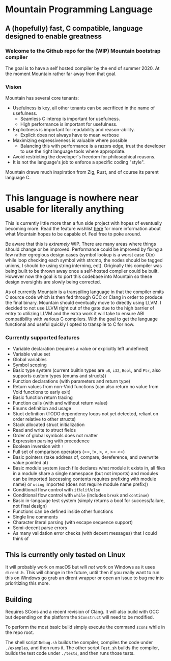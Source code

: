 # Mountain Programming Language
## A (hopefully) fast, C compatible, language designed to enable greatness


### Welcome to the Github repo for the (WIP) Mountain bootstrap compiler

The goal is to have a self hosted compiler by the end of
summer 2020. At the moment Mountain rather far away from that goal.


### Vision

Mountain has several core tenants:
* Usefulness is key, all other tenants can be sacrificed in the name
  of usefulness.
    * Seamless C interop is important for usefulness.
    * High performance is important for usefulness.
* Explicitness is important for readability and reason-ability.
    * Explicit does not always have to mean verbose
* Maximizing expressiveness is valuable where possible
    * Balancing this with performance is a razors edge, trust the
      developer to use the right language tools where appropriate.
* Avoid restricting the developer's freedom for philosophical reasons.
* It is not the language's job to enforce a specific coding "style".

Mountain draws much inspiration from Zig, Rust, and of course its
parent language C.


# This language is nowhere near usable for literally anything
This is currently little more than a fun side project with hopes of
eventually becoming more. Read the feature wishlist
[here](WISHLIST.md) for more information about what Mountain hopes to
be capable of. Feel free to poke around.

Be aware that this is *extremely* WIP. There are many areas where
things should change or be improved. Performance could be improved by
fixing a few rather egregious design cases (symbol lookup is a worst
case O(n) while loop checking each symbol with strcmp, the nodes
should be tagged unions, I should be using string interning,
ect). Originally this compiler was being built to be thrown away once
a self-hosted compiler could be built. However now the goal is to port
this codebase into Mountain so these design oversights are slowly
being corrected.

As of currently Mountain is a transpiling language in that the
compiler emits C source code which is then fed through GCC or Clang in
order to produce the final binary. Mountain should eventually move to
directly using LLVM. I decided to not use LLVM right out of the gate
due to the high barrier of entry to utilizing LLVM and the extra work
it will take to ensure ABI compatibility with various C
compilers. With the goal to get the language functional and useful
quickly I opted to transpile to C for now.


### Currently supported features
* Variable declaration (requires a value or explicitly left undefined)
* Variable value set
* Global variables
* Symbol scoping
* Basic type system (current builtin types are `u8`, `i32`, `Bool`,
  and `Ptr`, also supports custom types (enums and structs))
* Function declarations (with parameters and return type)
* Return values from non-Void functions (can also return no value from
  Void functions to early exit)
* Basic function return tracing
* Function calls (with and without return value)
* Enums definition and usage
* Stuct definition (TODO dependency loops not yet detected, reliant on
  order relative to other structs)
* Stack allocated struct initialization
* Read and write to struct fields
* Order of global symbols does not matter
* Expression parsing with precedence
* Boolean inversion with `!`
* Full set of comparison operators (==, !=, >, <, >= <=)
* Basic pointers (take address of, compare, dereference, and overwrite
  value pointed at)
* Basic module system (each file declares what module it exists in,
  all files in a module share a single namespace (but not imports) and
  modules can be imported (accessing contents requires prefixing with
  module name) or `using` imported (does not require module name
  prefix))
* Conditional flow control with `if`/`elif`/`else`
* Conditional flow control with `while` (includes `break` and `continue`)
* Basic in-langauge test system (simply returns a bool for
  success/failure, not final design)
* Functions can be defined inside other functions
* Single line comments
* Character literal parsing (with escape sequence support)
* Semi-decent parse errors
* As many validation error checks (with decent messages) that I could
  think of


## This is currently only tested on Linux

It will probably work on macOS but *will not* work on Windows as it
uses `dirent.h`. This will change in the future, until then if you
really want to run this on Windows go grab an dirent wrapper or open
an issue to bug me into prioritizing this more.


## Building

Requires SCons and a recent revision of Clang. It will also build with
GCC but depending on the platform the `SConstruct` will need to be
modified.

To perform the most basic build simply execute the command `scons`
while in the repo root.

The shell script `Debug.sh` builds the compiler, compiles the code
under `./examples`, and then runs it. The other script `Test.sh`
builds the compiler, builds the test code under `./tests`, and then
runs those tests.
